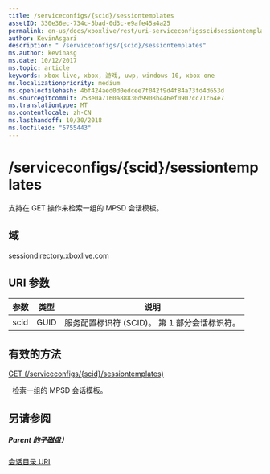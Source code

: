 ```yaml
---
title: /serviceconfigs/{scid}/sessiontemplates
assetID: 330e36ec-734c-5bad-0d3c-e9afe45a4a25
permalink: en-us/docs/xboxlive/rest/uri-serviceconfigsscidsessiontemplates.html
author: KevinAsgari
description: " /serviceconfigs/{scid}/sessiontemplates"
ms.author: kevinasg
ms.date: 10/12/2017
ms.topic: article
keywords: xbox live, xbox, 游戏, uwp, windows 10, xbox one
ms.localizationpriority: medium
ms.openlocfilehash: 4bf424aed0d0edcee7f042f9d4f84a73fd4d653d
ms.sourcegitcommit: 753e0a7160a88830d9908b446ef0907cc71c64e7
ms.translationtype: MT
ms.contentlocale: zh-CN
ms.lasthandoff: 10/30/2018
ms.locfileid: "5755443"
---
```

# <a name="serviceconfigsscidsessiontemplates"></a>/serviceconfigs/{scid}/sessiontemplates
支持在 GET 操作来检索一组的 MPSD 会话模板。 
<a id="ID4EO"></a>

 
## <a name="domain"></a>域
sessiondirectory.xboxlive.com  
<a id="ID4ET"></a>

 
## <a name="uri-parameters"></a>URI 参数
 
| 参数| 类型| 说明| 
| --- | --- | --- | 
| scid| GUID| 服务配置标识符 (SCID)。 第 1 部分会话标识符。| 
  
<a id="ID4EPB"></a>

 
## <a name="valid-methods"></a>有效的方法

[GET (/serviceconfigs/{scid}/sessiontemplates)](uri-serviceconfigsscidsessiontemplatesget.md)

&nbsp;&nbsp;检索一组的 MPSD 会话模板。
 
<a id="ID4EZB"></a>

 
## <a name="see-also"></a>另请参阅
 
<a id="ID4E2B"></a>

 
##### <a name="parent"></a>Parent 的子磁盘） 

[会话目录 URI](atoc-reference-sessiondirectory.md)

   